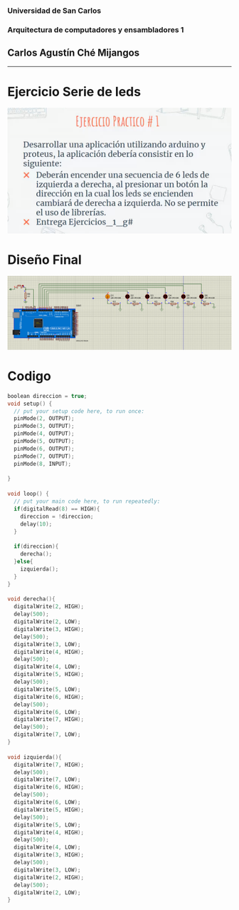 ### Universidad de San Carlos
### Arquitectura de computadores y ensambladores 1
## Carlos Agustín Ché Mijangos  
---


# Ejercicio Serie de leds
![enunciado](img/enunciado.png "Enunciado")
# Diseño Final
![final](img/final.png "Diseño Final")
# Codigo
```C
boolean direccion = true;
void setup() {
  // put your setup code here, to run once:
  pinMode(2, OUTPUT);
  pinMode(3, OUTPUT);
  pinMode(4, OUTPUT);
  pinMode(5, OUTPUT);
  pinMode(6, OUTPUT);
  pinMode(7, OUTPUT);
  pinMode(8, INPUT);
  
}

void loop() {
  // put your main code here, to run repeatedly:
  if(digitalRead(8) == HIGH){
    direccion = !direccion;
    delay(10);
  }

  if(direccion){
    derecha();
  }else{
    izquierda();
  }
}

void derecha(){
  digitalWrite(2, HIGH);
  delay(500);
  digitalWrite(2, LOW);
  digitalWrite(3, HIGH);
  delay(500);
  digitalWrite(3, LOW);
  digitalWrite(4, HIGH);
  delay(500);
  digitalWrite(4, LOW);
  digitalWrite(5, HIGH);
  delay(500);
  digitalWrite(5, LOW);
  digitalWrite(6, HIGH);
  delay(500);
  digitalWrite(6, LOW);
  digitalWrite(7, HIGH);
  delay(500);
  digitalWrite(7, LOW);
}

void izquierda(){
  digitalWrite(7, HIGH);
  delay(500);
  digitalWrite(7, LOW);
  digitalWrite(6, HIGH);
  delay(500);
  digitalWrite(6, LOW);
  digitalWrite(5, HIGH);
  delay(500);
  digitalWrite(5, LOW);
  digitalWrite(4, HIGH);
  delay(500);
  digitalWrite(4, LOW);
  digitalWrite(3, HIGH);
  delay(500);
  digitalWrite(3, LOW);
  digitalWrite(2, HIGH);
  delay(500);
  digitalWrite(2, LOW);
}
```